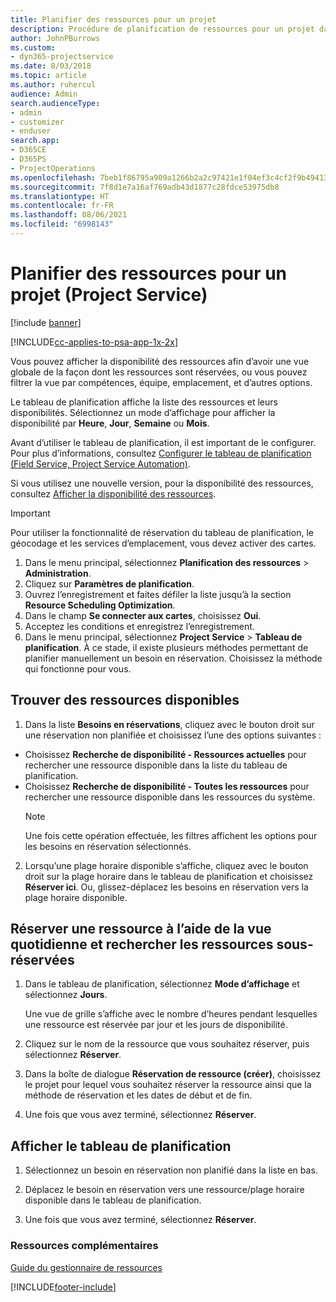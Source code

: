 ```yaml
---
title: Planifier des ressources pour un projet
description: Procédure de planification de ressources pour un projet dans Project Service
author: JohnPBurrows
ms.custom:
- dyn365-projectservice
ms.date: 8/03/2018
ms.topic: article
ms.author: ruhercul
audience: Admin
search.audienceType:
- admin
- customizer
- enduser
search.app:
- D365CE
- D365PS
- ProjectOperations
ms.openlocfilehash: 7beb1f86795a909a1266b2a2c97421e1f04ef3c4cf2f9b49413cd1382b0f2011
ms.sourcegitcommit: 7f8d1e7a16af769adb43d1877c28fdce53975db8
ms.translationtype: HT
ms.contentlocale: fr-FR
ms.lasthandoff: 08/06/2021
ms.locfileid: "6998143"
---
```

# <a name="schedule-resources-for-a-project-project-service"></a>Planifier des ressources pour un projet (Project Service)

[!include [banner](../includes/psa-now-project-operations.md)]

[!INCLUDE[cc-applies-to-psa-app-1x-2x](../includes/cc-applies-to-psa-app-1x-2x.md)]

Vous pouvez afficher la disponibilité des ressources afin d’avoir une vue globale de la façon dont les ressources sont réservées, ou vous pouvez filtrer la vue par compétences, équipe, emplacement, et d’autres options.  
  
Le tableau de planification affiche la liste des ressources et leurs disponibilités. Sélectionnez un mode d’affichage pour afficher la disponibilité par **Heure**, **Jour**, **Semaine** ou **Mois**.  
  
Avant d’utiliser le tableau de planification, il est important de le configurer. Pour plus d’informations, consultez [Configurer le tableau de planification (Field Service, Project Service Automation)](/dynamics365/field-service/configure-schedule-board).
  
Si vous utilisez une nouvelle version, pour la disponibilité des ressources, consultez [Afficher la disponibilité des ressources](../psa/view-resource-availability.md).  

> [!IMPORTANT]
>  Pour utiliser la fonctionnalité de réservation du tableau de planification, le géocodage et les services d’emplacement, vous devez activer des cartes.  
> 
> 1. Dans le menu principal, sélectionnez **Planification des ressources** > **Administration**.  
> 2. Cliquez sur **Paramètres de planification**.  
> 3. Ouvrez l’enregistrement et faites défiler la liste jusqu’à la section **Resource Scheduling Optimization**.  
> 4. Dans le champ **Se connecter aux cartes**, choisissez **Oui**.  
> 5. Acceptez les conditions et enregistrez l’enregistrement.  
> 6. Dans le menu principal, sélectionnez **Project Service** > **Tableau de planification**. À ce stade, il existe plusieurs méthodes permettant de planifier manuellement un besoin en réservation. Choisissez la méthode qui fonctionne pour vous.
  
## <a name="find-available-resources"></a>Trouver des ressources disponibles

1.  Dans la liste **Besoins en réservations**, cliquez avec le bouton droit sur une réservation non planifiée et choisissez l’une des options suivantes :  
  
- Choisissez **Recherche de disponibilité - Ressources actuelles** pour rechercher une ressource disponible dans la liste du tableau de planification.  
- Choisissez **Recherche de disponibilité - Toutes les ressources** pour rechercher une ressource disponible dans les ressources du système.  
   > [!NOTE]
   >  Une fois cette opération effectuée, les filtres affichent les options pour les besoins en réservation sélectionnés.  
  
2. Lorsqu’une plage horaire disponible s’affiche, cliquez avec le bouton droit sur la plage horaire dans le tableau de planification et choisissez **Réserver ici**. Ou, glissez-déplacez les besoins en réservation vers la plage horaire disponible.  
  

## <a name="book-a-resource-using-the-daily-view-and-find-whos-under-booked"></a>Réserver une ressource à l’aide de la vue quotidienne et rechercher les ressources sous-réservées
  
1.  Dans le tableau de planification, sélectionnez **Mode d’affichage** et sélectionnez **Jours**.  
  
    Une vue de grille s’affiche avec le nombre d’heures pendant lesquelles une ressource est réservée par jour et les jours de disponibilité.  
  
2.  Cliquez sur le nom de la ressource que vous souhaitez réserver, puis sélectionnez **Réserver**.  
  
3.  Dans la boîte de dialogue **Réservation de ressource (créer)**, choisissez le projet pour lequel vous souhaitez réserver la ressource ainsi que la méthode de réservation et les dates de début et de fin.  
  
4.  Une fois que vous avez terminé, sélectionnez **Réserver**.  
  
## <a name="view-to-the-schedule-board"></a>Afficher le tableau de planification
  
1.  Sélectionnez un besoin en réservation non planifié dans la liste en bas.  
  
2.  Déplacez le besoin en réservation vers une ressource/plage horaire disponible dans le tableau de planification.  
  
3.  Une fois que vous avez terminé, sélectionnez **Réserver**.  
  
### <a name="additional-resources"></a>Ressources complémentaires  
 [Guide du gestionnaire de ressources](../psa/resource-manager-guide.md)


[!INCLUDE[footer-include](../includes/footer-banner.md)]